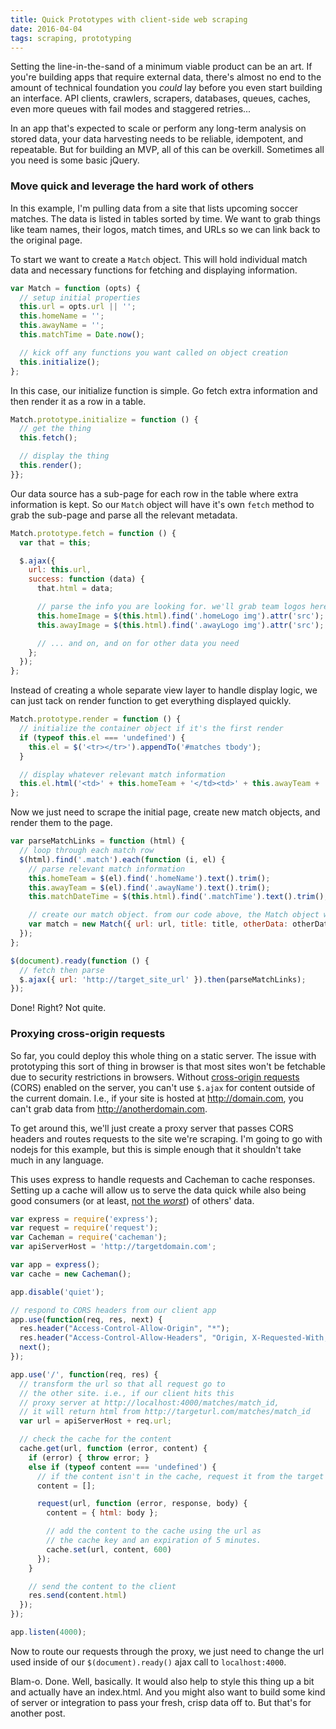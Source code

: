 ```yaml
---
title: Quick Prototypes with client-side web scraping
date: 2016-04-04
tags: scraping, prototyping
---
```


Setting the line-in-the-sand of a minimum viable product can be an art. If you're building apps that require external data, there's almost no end to the amount of technical foundation you *could* lay before you even start building an interface. API clients, crawlers, scrapers, databases, queues, caches, even more queues with fail modes and staggered retries...

In an app that's expected to scale or perform any long-term analysis on stored data, your data harvesting needs to be reliable, idempotent, and repeatable. But for building an MVP, all of this can be overkill. Sometimes all you need is some basic jQuery.

### Move quick and leverage the hard work of others

In this example, I'm pulling data from a site that lists upcoming soccer matches. The data is listed in tables sorted by time. We want to grab things like team names, their logos, match times, and URLs so we can link back to the original page.

To start we want to create a `Match` object. This will hold individual match data and necessary functions for fetching and displaying information.

```javascript
var Match = function (opts) {
  // setup initial properties
  this.url = opts.url || '';
  this.homeName = '';
  this.awayName = '';
  this.matchTime = Date.now();

  // kick off any functions you want called on object creation
  this.initialize();
};
```


In this case, our initialize function is simple. Go fetch extra information and then render it as a row in a table.

```javascript
Match.prototype.initialize = function () {
  // get the thing
  this.fetch();

  // display the thing
  this.render();
}};
```

Our data source has a sub-page for each row in the table where extra information is kept. So our `Match` object will have it's own `fetch` method to grab the sub-page and parse all the relevant metadata.

```javascript
Match.prototype.fetch = function () {
  var that = this;

  $.ajax({
    url: this.url,
    success: function (data) {
      that.html = data;

      // parse the info you are looking for. we'll grab team logos here
      this.homeImage = $(this.html).find('.homeLogo img').attr('src');
      this.awayImage = $(this.html).find('.awayLogo img').attr('src');

      // ... and on, and on for other data you need
    };
  });
};
```


Instead of creating a whole separate view layer to handle display logic, we can just tack on render function to get everything displayed quickly.

```javascript
Match.prototype.render = function () {
  // initialize the container object if it's the first render
  if (typeof this.el === 'undefined') {
    this.el = $('<tr></tr>').appendTo('#matches tbody');
  }

  // display whatever relevant match information
  this.el.html('<td>' + this.homeTeam + '</td><td>' + this.awayTeam + '</td>');
};
```

Now we just need to scrape the initial page, create new match objects, and render them to the page.

```javascript
var parseMatchLinks = function (html) {
  // loop through each match row
  $(html).find('.match').each(function (i, el) {
    // parse relevant match information
    this.homeTeam = $(el).find('.homeName').text().trim();
    this.awayTeam = $(el).find('.awayName').text().trim();
    this.matchDateTime = $(this.html).find('.matchTime').text().trim();

    // create our match object. from our code above, the Match object will parse it's sub-page and display itself when it's ready
    var match = new Match({ url: url, title: title, otherData: otherData });
  });
};

$(document).ready(function () {
  // fetch then parse
  $.ajax({ url: 'http://target_site_url' }).then(parseMatchLinks);
});
```

Done! Right? Not quite.

### Proxying cross-origin requests

So far, you could deploy this whole thing on a static server. The issue with prototyping this sort of thing in browser is that most sites won't be fetchable due to security restrictions in browsers. Without <a href='http://en.wikipedia.org/wiki/Cross-origin_resource_sharing' target='_blank'>cross-origin requests</a> (CORS) enabled on the server, you can't use `$.ajax` for content outside of the current domain. I.e., if your site is hosted at http://domain.com, you can't grab data from http://anotherdomain.com.

To get around this, we'll just create a proxy server that passes CORS headers and routes requests to the site we're scraping. I'm going to go with nodejs for this example, but this is simple enough that it shouldn't take much in any language.

This uses express to handle requests and Cacheman to cache responses. Setting up a cache will allow us to serve the data quick while also being good consumers (or at least, <a href='https://danceswithdissonance.files.wordpress.com/2015/01/30-rock-grad-student-are-the-worst.gif' target='_blank'>not the *worst*</a>) of others' data.

```javascript
var express = require('express');
var request = require('request');
var Cacheman = require('cacheman');
var apiServerHost = 'http://targetdomain.com';

var app = express();
var cache = new Cacheman();

app.disable('quiet');

// respond to CORS headers from our client app
app.use(function(req, res, next) {
  res.header("Access-Control-Allow-Origin", "*");
  res.header("Access-Control-Allow-Headers", "Origin, X-Requested-With, Content-Type, Accept");
  next();
});

app.use('/', function(req, res) {
  // transform the url so that all request go to
  // the other site. i.e., if our client hits this
  // proxy server at http://localhost:4000/matches/match_id,
  // it will return html from http://targeturl.com/matches/match_id
  var url = apiServerHost + req.url;

  // check the cache for the content
  cache.get(url, function (error, content) {
    if (error) { throw error; }
    else if (typeof content === 'undefined') {
      // if the content isn't in the cache, request it from the target site.
      content = [];

      request(url, function (error, response, body) {
        content = { html: body };

        // add the content to the cache using the url as
        // the cache key and an expiration of 5 minutes.
        cache.set(url, content, 600)
      });
    }

    // send the content to the client
    res.send(content.html)
  });
});

app.listen(4000);
```

Now to route our requests through the proxy, we just need to change the url used inside of our `$(document).ready()` ajax call to `localhost:4000`.

Blam-o. Done. Well, basically. It would also help to style this thing up a bit and actually have an index.html. And you might also want to build some kind of server or integration to pass your fresh, crisp data off to. But that's for another post.